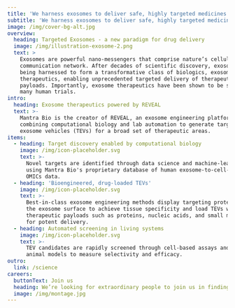 ```yaml
---
title: 'We harness exosomes to deliver safe, highly targeted medicines.'
subtitle: 'We harness exosomes to deliver safe, highly targeted medicines.'
image: /img/cover-bg-alt.jpg
overview:
  heading: Targeted Exosomes - a new paradigm for drug delivery
  image: /img/illustration-exosome-2.png
  text: >
    Exosomes are powerful nano-messengers that comprise nature’s cellular
    communication network. After decades of scientific discovery, exosomes are
    being harnessed to form a transformative class of biologics, exosome
    therapeutics, enabling unprecedented targeted delivery of therapeutic
    payloads. Importantly, exosome therapeutics have been shown to be safe in
    many human trials.
intro:
  heading: Exosome therapeutics powered by REVEAL
  text: >-
    Mantra Bio is the creator of REVEAL, an exosome engineering platform
    combining computational biology and lab automation to generate targeted
    exosome vehicles (TEVs) for a broad set of therapeutic areas.
items:
  - heading: Target discovery enabled by computational biology
    image: /img/icon-placeholder.svg
    text: >-
      Novel targets are identified through data science and machine-learning
      using Mantra Bio's proprietary database of human exosome-to-cell-to-tissue
      OMICs data.
  - heading: 'Bioengineered, drug-loaded TEVs'
    image: /img/icon-placeholder.svg
    text: >-
      Best-in-class exosome engineering methods display targeting proteins on
      the exosome surface to achieve tissue specificity and load TEVs with
      therapeutic payloads such as proteins, nucleic acids, and small molecules
      for potent delivery.
  - heading: Automated screening in living systems
    image: /img/icon-placeholder.svg
    text: >-
      TEV candidates are rapidly screened through cell-based assays and in vivo
      animal models to measure selectivity and efficacy.
outro:
  link: /science
careers:
  buttonText: Join us
  heading: We’re looking for extraordinary people to join us in finding cures.
  image: /img/montage.jpg
---
```



